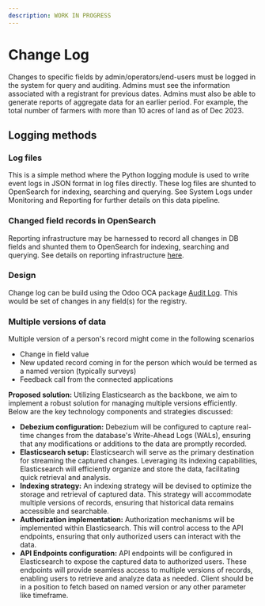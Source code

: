 ```yaml
---
description: WORK IN PROGRESS
---
```


# Change Log

Changes to specific fields by admin/operators/end-users must be logged in the system for query and auditing.  Admins must see the information associated with a registrant for previous dates.  Admins must also be able to generate reports of aggregate data for an earlier period.  For example, the total number of farmers with more than 10 acres of land as of Dec 2023.

## Logging methods

### Log files

This is a simple method where the Python logging module is used to write event logs in JSON format in log files directly.  These log files are shunted to OpenSearch for indexing, searching and querying. See System Logs under Monitoring and Reporting for further details on this data pipeline.

### Changed field records in OpenSearch

Reporting infrastructure may be harnessed to record all changes in DB fields and shunted them to OpenSearch for indexing, searching and querying.  See details on reporting infrastructure [here](../../functionality/monitoring-and-reporting/).

### Design

Change log can be build using the Odoo OCA package [Audit Log](https://github.com/OCA/server-tools/tree/16.0/auditlog). This would be set of changes in any field(s) for the registry.

### Multiple versions of data

Multiple version of a person's record might come in the following scenarios

* Change in field value
* New updated record coming in for the person which would be termed as a named version (typically surveys)
* Feedback call from the connected applications

**Proposed solution:** Utilizing Elasticsearch as the backbone, we aim to implement a robust solution for managing multiple versions efficiently. Below are the key technology components and strategies discussed:

* **Debezium configuration:** Debezium will be configured to capture real-time changes from the database's Write-Ahead Logs (WALs), ensuring that any modifications or additions to the data are promptly recorded.
* **Elasticsearch setup:** Elasticsearch will serve as the primary destination for streaming the captured changes. Leveraging its indexing capabilities, Elasticsearch will efficiently organize and store the data, facilitating quick retrieval and analysis.
* **Indexing strategy:** An indexing strategy will be devised to optimize the storage and retrieval of captured data. This strategy will accommodate multiple versions of records, ensuring that historical data remains accessible and searchable.
* **Authorization implementation:** Authorization mechanisms will be implemented within Elasticsearch. This will control access to the API endpoints, ensuring that only authorized users can interact with the data.&#x20;
* **API Endpoints configuration:** API endpoints will be configured in Elasticsearch to expose the captured data to authorized users. These endpoints will provide seamless access to multiple versions of records, enabling users to retrieve and analyze data as needed. Client should be in a position to fetch based on named version or any other parameter like timeframe.
